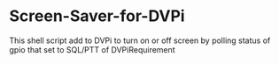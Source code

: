# Screen-Saver-for-DVPi
This shell script add to DVPi to turn on or off screen by polling status of gpio that set to SQL/PTT of DVPiRequirement
